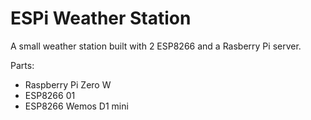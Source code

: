 # ESPi Weather Station

A small weather station built with 2 ESP8266 and a Rasberry Pi server.

Parts:
- Raspberry Pi Zero W
- ESP8266 01
- ESP8266 Wemos D1 mini